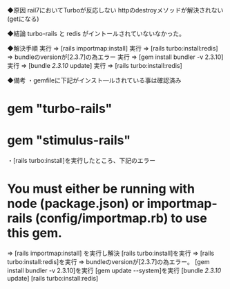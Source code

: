 
◆原因 
rail7においてTurboが反応しない
httpのdestroyメソッドが解決されない(getになる)

◆結論
turbo-rails と redis がイントールされていないなかった。

◆解決手順
実行 =>  [rails importmap:install]
実行 =>  [rails turbo:install:redis]
 => bundleのversionが[2.3.7]の為エラー
実行 =>  [gem install bundler -v 2.3.10]
実行 =>  [bundle _2.3.10_ update]
実行 =>  [rails turbo:install:redis]

◆備考
・gemfileに下記がインスト―ルされている事は確認済み
  # gem "turbo-rails"
  # gem "stimulus-rails"

・[rails turbo:install]を実行したところ、下記のエラー
  # You must either be running with node (package.json) or importmap-rails (config/importmap.rb) to use this gem.
  => [rails importmap:install] を実行し解決
  [rails turbo:install]を実行
  => [rails turbo:install:redis]を実行
=> bundleのversionが[2.3.7]の為エラー。
   [gem install bundler -v 2.3.10]を実行
   [gem update --system]を実行
   [bundle _2.3.10_ update]
   [rails turbo:install:redis]

